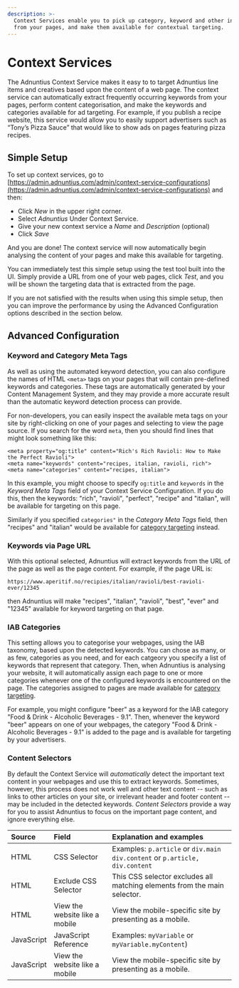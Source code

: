 ```yaml
---
description: >-
  Context Services enable you to pick up category, keyword and other information
  from your pages, and make them available for contextual targeting.
---
```


# Context Services

The Adnuntius Context Service makes it easy to to target Adnuntius line items and creatives based upon the content of a web page. The context service can automatically extract frequently occurring keywords from your pages, perform content categorisation, and make the keywords and categories available for ad targeting. For example, if you publish a recipe website, this service would allow you to easily support advertisers such as “Tony’s Pizza Sauce” that would like to show ads on pages featuring pizza recipes.

## Simple Setup

To set up context services, go to [https://admin.adnuntius.com/admin/context-service-configurations](https://admin.adnuntius.com/admin/context-service-configurations) and then:

* Click _New_ in the upper right corner.
* Select _Adnuntius_ Under Context Service.
* Give your new context service a _Name_ and _Description_ \(optional\) 
* Click _Save_

And you are done! The context service will now automatically begin analysing the content of your pages and make this available for targeting.

You can immediately test this simple setup using the test tool built into the UI. Simply provide a URL from one of your web pages, click _Test_, and you will be shown the targeting data that is extracted from the page.

If you are not satisfied with the results when using this simple setup, then you can improve the performance by using the Advanced Configuration options described in the section below.

## Advanced Configuration

### Keyword and Category Meta Tags

As well as using the automated keyword detection, you can also configure the names of HTML `<meta>` tags on your pages that will contain pre-defined keywords and categories. These tags are automatically generated by your Content Management System, and they may provide a more accurate result than the automatic keyword detection process can provide.

For non-developers, you can easily inspect the available meta tags on your site by right-clicking on one of your pages and selecting to view the page source. If you search for the word `meta`, then you should find lines that might look something like this:

```markup
<meta property="og:title" content="Rich's Rich Ravioli: How to Make the Perfect Ravioli">
<meta name="keywords" content="recipes, italian, ravioli, rich">
<meta name="categories" content="recipes, italian">
```

In this example, you might choose to specify `og:title` and `keywords` in the _Keyword Meta Tags_ field of your Context Service Configuration. If you do this, then the keywords: "rich", "ravioli", "perfect", "recipe" and "italian", will be available for targeting on this page.

Similarly if you specified `categories"` in the _Category Meta Tags_ field, then "recipes" and "italian" would be available for [category targeting](../advertising/targeting.md#category-targeting) instead.

### Keywords via Page URL

With this optional selected, Adnuntius will extract keywords from the URL of the page as well as the page content. For example, if the page URL is:

```http
https://www.aperitif.no/recipies/italian/ravioli/best-ravioli-ever/12345
```

then Adnuntius will make "recipes", "italian", "ravioli", "best", "ever" and "12345" available for keyword targeting on that page.

### IAB Categories

This setting allows you to categorise your webpages, using the IAB taxonomy, based upon the detected keywords. You can chose as many, or as few, categories as you need, and for each catgeory you specify a list of keywords that represent that category. Then, when Adnuntius is analysing your website, it will automatically assign each page to one or more categories whenever one of the configured keywords is encountered on the page. The categories assigned to pages are made available for [category targeting](../advertising/targeting.md#category-targeting).

For example, you might configure "beer" as a keyword for the IAB category "Food & Drink - Alcoholic Beverages - 9.1". Then, whenever the keyword "beer" appears on one of your webpages, the category "Food & Drink - Alcoholic Beverages - 9.1" is added to the page and is available for targeting by your advertisers.

### Content Selectors

By default the Context Service will _automatically_ detect the important text content in your webpages and use this to extract keywords. Sometimes, however, this process does not work well and other text content -- such as links to other articles on your site, or irrelevant header and footer content -- may be included in the detected keywords. _Content Selectors_ provide a way for you to assist Adnuntius to focus on the important page content, and ignore everything else.

| Source | Field | Explanation and examples |
| :--- | :--- | :--- |
| HTML | CSS Selector | Examples: `p.article` or `div.main div.content` or `p.article, div.content` |
| HTML | Exclude CSS Selector | This CSS selector excludes all matching elements from the main selector. |
| HTML | View the website like a mobile | View the mobile-specific site by presenting as a mobile. |
| JavaScript | JavaScript Reference | Examples: `myVariable` or `myVariable.myContent`\) |
| JavaScript | View the website like a mobile | View the mobile-specific site by presenting as a mobile. |

